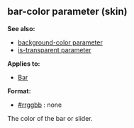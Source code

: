 ## bar-color parameter (skin)
**See also:**
+   [background-color parameter](/ref/%7Bskin%7D/param/background-color.md) 
+   [is-transparent parameter](/ref/%7Bskin%7D/param/is-transparent.md) 
<!-- -->
**Applies to:**
+   [Bar](/ref/%7Bskin%7D/control/bar.md) 
<!-- -->
**Format:**
+   [#rrggbb](/ref/%7B%7Bappendix%7D%7D/html-colors.md) :   none


The color of the bar or slider.